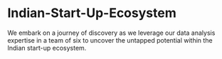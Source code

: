 # Indian-Start-Up-Ecosystem
We embark on a journey of discovery as we leverage our data analysis expertise in a team of six to uncover the untapped potential within the Indian start-up ecosystem.
